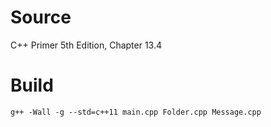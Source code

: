 # Source
C++ Primer 5th Edition, Chapter 13.4

# Build
`g++ -Wall -g --std=c++11 main.cpp Folder.cpp Message.cpp`


